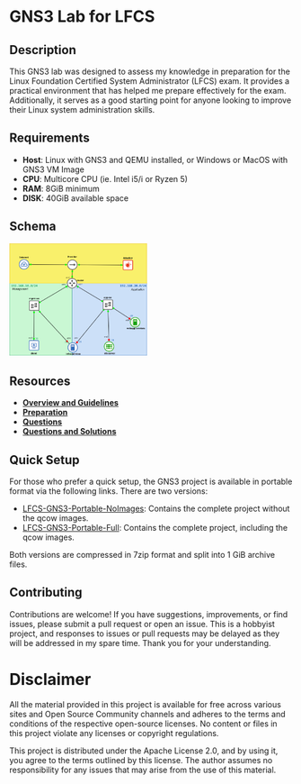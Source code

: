 # GNS3 Lab for LFCS

## Description

This GNS3 lab was designed to assess my knowledge in preparation for the Linux Foundation Certified System Administrator (LFCS) exam. It provides a practical environment that has helped me prepare effectively for the exam. Additionally, it serves as a good starting point for anyone looking to improve their Linux system administration skills.

## Requirements

- **Host**: Linux with GNS3 and QEMU installed, or Windows or MacOS with GNS3 VM Image
- **CPU**: Multicore CPU (ie. Intel i5/i or Ryzen 5)
- **RAM**: 8GiB minimum
- **DISK**: 40GiB available space

## Schema
<img src="imgs/lab-schema.png" alt="Schema" style="zoom:30%;" />

## Resources

- **[Overview and Guidelines](GNS3%20Lab%20for%20LFCS%20-%20Overview%20and%20Guidelines.md)**
- **[Preparation](GNS3%20Lab%20for%20LFCS%20-%20Preparation.md)**
- **[Questions](GNS3%20Lab%20for%20LFCS%20-%20Questions.md)**
- **[Questions and Solutions](GNS3%20Lab%20for%20LFCS%20-%20Questions%20and%20Solutions.md)**

## Quick Setup
For those who prefer a quick setup, the GNS3 project is available in portable format via the following links. There are two versions:

- [LFCS-GNS3-Portable-NoImages](https://mega.nz/folder/edd2GKia#8TYTBFtv_aiHL_fJr9XBOg): Contains the complete project without the qcow images.
- [LFCS-GNS3-Portable-Full](https://mega.nz/folder/rIFEwYrY#AYieH6XuZ5KTPSBEH7gqlA): Contains the complete project, including the qcow images.

Both versions are compressed in 7zip format and split into 1 GiB archive files.

## Contributing

Contributions are welcome! If you have suggestions, improvements, or find issues, please submit a pull request or open an issue.  This is a hobbyist project, and responses to issues or pull requests may be delayed as they will be addressed in my spare time. Thank you for your understanding.

# Disclaimer

All the material provided in this project is available for free across various sites and Open Source Community channels and adheres to the terms and conditions of the respective open-source licenses. No content or files in this project violate any licenses or copyright regulations.

This project is distributed under the Apache License 2.0, and by using it, you agree to the terms outlined by this license. The author assumes no responsibility for any issues that may arise from the use of this material.


